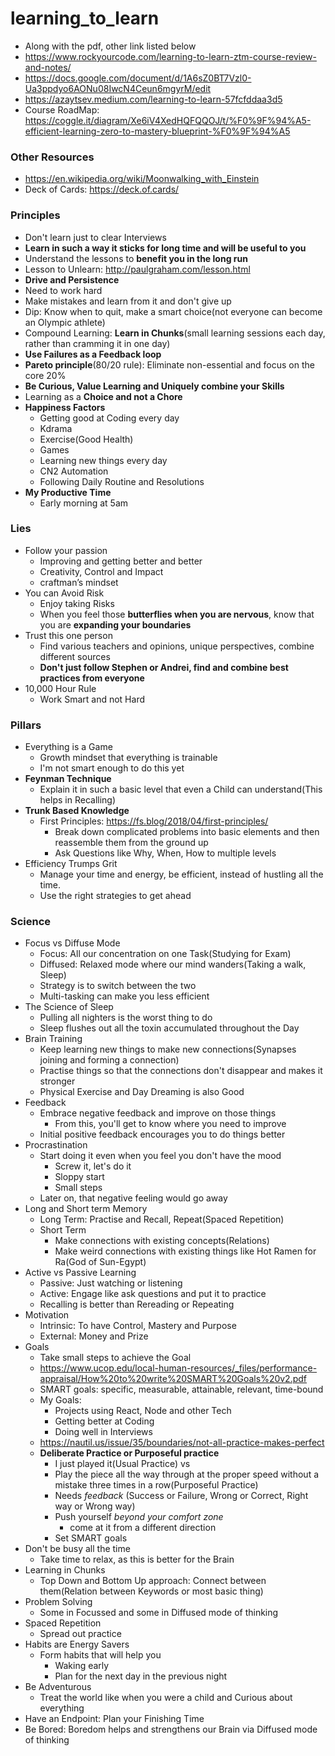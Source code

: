 # learning_to_learn

* Along with the pdf, other link listed below
* https://www.rockyourcode.com/learning-to-learn-ztm-course-review-and-notes/
* https://docs.google.com/document/d/1A6sZ0BT7Vzl0-Ua3ppdyo6AONu08IwcN4Ceun6mgyrM/edit
* https://azaytsev.medium.com/learning-to-learn-57fcfddaa3d5
* Course RoadMap: https://coggle.it/diagram/Xe6iV4XedHQFQQOJ/t/%F0%9F%94%A5-efficient-learning-zero-to-mastery-blueprint-%F0%9F%94%A5

### Other Resources

* https://en.wikipedia.org/wiki/Moonwalking_with_Einstein
* Deck of Cards: https://deck.of.cards/

### Principles

* Don't learn just to clear Interviews
* **Learn in such a way it sticks for long time and will be useful to you**
* Understand the lessons to **benefit you in the long run**
* Lesson to Unlearn: http://paulgraham.com/lesson.html
* **Drive and Persistence**
* Need to work hard
* Make mistakes and learn from it and don't give up
* Dip: Know when to quit, make a smart choice(not everyone can become an Olympic athlete)
* Compound Learning: **Learn in Chunks**(small learning sessions each day, rather than cramming it in one day)
* **Use Failures as a Feedback loop**
* **Pareto principle**(80/20 rule): Eliminate non-essential and focus on the core 20%
* **Be Curious, Value Learning and Uniquely combine your Skills**
* Learning as a **Choice and not a Chore**
* **Happiness Factors**
  * Getting good at Coding every day
  * Kdrama
  * Exercise(Good Health)
  * Games
  * Learning new things every day
  * CN2 Automation
  * Following Daily Routine and Resolutions
* **My Productive Time**
  * Early morning at 5am

### Lies

* Follow your passion
  * Improving and getting better and better
  * Creativity, Control and Impact
  * craftman’s mindset
* You can Avoid Risk
  * Enjoy taking Risks
  * When you feel those **butterflies when you are nervous**, know that you are **expanding your boundaries**
* Trust this one person
  * Find various teachers and opinions, unique perspectives, combine different sources
  * **Don't just follow Stephen or Andrei, find and combine best practices from everyone**
* 10,000 Hour Rule
  * Work Smart and not Hard

### Pillars

* Everything is a Game
  * Growth mindset that everything is trainable
  * I'm not smart enough to do this yet
* **Feynman Technique**
  * Explain it in such a basic level that even a Child can understand(This helps in Recalling)
* **Trunk Based Knowledge**
  * First Principles: https://fs.blog/2018/04/first-principles/
    * Break down complicated problems into basic elements and then reassemble them from the ground up
    * Ask Questions like Why, When, How to multiple levels
* Efficiency Trumps Grit
  * Manage your time and energy, be efficient, instead of hustling all the time.
  * Use the right strategies to get ahead

### Science

* Focus vs Diffuse Mode
  * Focus: All our concentration on one Task(Studying for Exam)
  * Diffused: Relaxed mode where our mind wanders(Taking a walk, Sleep)
  * Strategy is to switch between the two
  * Multi-tasking can make you less efficient
* The Science of Sleep
  * Pulling all nighters is the worst thing to do
  * Sleep flushes out all the toxin accumulated throughout the Day
* Brain Training
  * Keep learning new things to make new connections(Synapses joining and forming a connection)
  * Practise things so that the connections don't disappear and makes it stronger
  * Physical Exercise and Day Dreaming is also Good
* Feedback
  * Embrace negative feedback and improve on those things
    * From this, you'll get to know where you need to improve
  * Initial positive feedback encourages you to do things better
* Procrastination
  * Start doing it even when you feel you don't have the mood
    * Screw it, let's do it
    * Sloppy start
    * Small steps
  * Later on, that negative feeling would go away
* Long and Short term Memory
  * Long Term: Practise and Recall, Repeat(Spaced Repetition)
  * Short Term
    * Make connections with existing concepts(Relations)
    * Make weird connections with existing things like Hot Ramen for Ra(God of Sun-Egypt)
* Active vs Passive Learning
  * Passive: Just watching or listening
  * Active: Engage like ask questions and put it to practice
  * Recalling is better than Rereading or Repeating
* Motivation
  * Intrinsic: To have Control, Mastery and Purpose
  * External: Money and Prize
* Goals
  * Take small steps to achieve the Goal
  * https://www.ucop.edu/local-human-resources/_files/performance-appraisal/How%20to%20write%20SMART%20Goals%20v2.pdf
  * SMART goals: specific, measurable, attainable, relevant, time-bound
  * My Goals:
    * Projects using React, Node and other Tech
    * Getting better at Coding
    * Doing well in Interviews
  * https://nautil.us/issue/35/boundaries/not-all-practice-makes-perfect
  * **Deliberate Practice or Purposeful practice**
    * I just played it(Usual Practice) vs
    * Play the piece all the way through at the proper speed without a mistake three times in a row(Purposeful Practice)
    * Needs *feedback* (Success or Failure, Wrong or Correct, Right way or Wrong way)
    * Push yourself *beyond your comfort zone*
      * come at it from a different direction
    * Set SMART goals
* Don't be busy all the time
  * Take time to relax, as this is better for the Brain
* Learning in Chunks
  * Top Down and Bottom Up approach: Connect between them(Relation between Keywords or most basic thing)
* Problem Solving
  * Some in Focussed and some in Diffused mode of thinking
* Spaced Repetition
  * Spread out practice
* Habits are Energy Savers
  * Form habits that will help you
    * Waking early
    * Plan for the next day in the previous night
* Be Adventurous
  * Treat the world like when you were a child and Curious about everything
* Have an Endpoint: Plan your Finishing Time
* Be Bored: Boredom helps and strengthens our Brain via Diffused mode of thinking